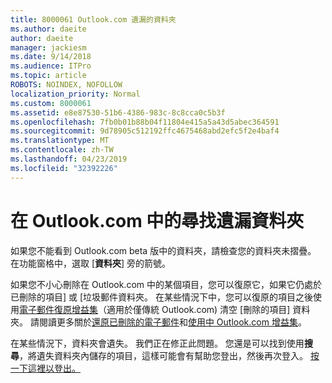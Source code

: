 ```yaml
---
title: 8000061 Outlook.com 遺漏的資料夾
ms.author: daeite
author: daeite
manager: jackiesm
ms.date: 9/14/2018
ms.audience: ITPro
ms.topic: article
ROBOTS: NOINDEX, NOFOLLOW
localization_priority: Normal
ms.custom: 8000061
ms.assetid: e8e87530-51b6-4386-983c-8c8cca0c5b3f
ms.openlocfilehash: 7fb0b01b88b04f11804e415a5a43d5abec364591
ms.sourcegitcommit: 9d78905c512192ffc4675468abd2efc5f2e4baf4
ms.translationtype: MT
ms.contentlocale: zh-TW
ms.lasthandoff: 04/23/2019
ms.locfileid: "32392226"
---
```

# <a name="find-missing-folders-in-outlookcom"></a>在 Outlook.com 中的尋找遺漏資料夾

如果您不能看到 Outlook.com beta 版中的資料夾，請檢查您的資料夾未摺疊。 在功能窗格中，選取 [**資料夾**] 旁的箭號。 
  
如果您不小心刪除在 Outlook.com 中的某個項目，您可以復原它，如果它仍處於已刪除的項目] 或 [垃圾郵件資料夾。 在某些情況下中，您可以復原的項目之後使用[電子郵件復原增益集](https://appsource.microsoft.com/product/office/WA104380447)（適用於僅傳統 Outlook.com) 清空 [刪除的項目] 資料夾。 請閱讀更多關於[還原已刪除的電子郵件](https://support.office.com/article/cf06ab1b-ae0b-418c-a4d9-4e895f83ed50)和[使用中 Outlook.com 增益集](https://support.office.com/article/a5672109-e4f3-4119-abea-72323e9653cf)。
  
在某些情況下，資料夾會遺失。 我們正在修正此問題。 您還是可以找到使用**搜尋**，將遺失資料夾內儲存的項目，這樣可能會有幫助您登出，然後再次登入。 [按一下這裡以登出。](https://login.live.com/logout.srf)
  

